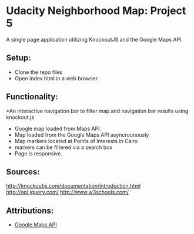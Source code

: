 # Udacity Neighborhood Map: Project 5

A single page application utilizing KnockoutJS and the Google Maps API.

## Setup:
* Clone the repo files
* Open index.html in a web browser


## Functionality:
*An interactive navigation bar to filter map and navigation bar results using knockout.js
* Google map loaded from Maps API.
* Map loaded from the Google Maps API asyncrounously
* Map markers located at Points of Interests in Cairo
* markers can be filtered via a search box
* Page is responsive.


## Sources:
http://knockoutjs.com/documentation/introduction.html
http://api.jquery.com/
http://www.w3schools.com/

## Attributions:
* [Google Maps API](https://developers.google.com/maps/)
